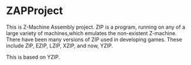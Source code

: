 # ZAPProject
This is Z-Machine Assembly project.
ZIP is a program, running on any of a large variety of machines,which emulates the non-existent Z-machine.
There have been many versions of ZIP used in developing games.
These include ZIP, EZIP, LZIP, XZIP, and now, YZIP.

This is based on YZIP.
